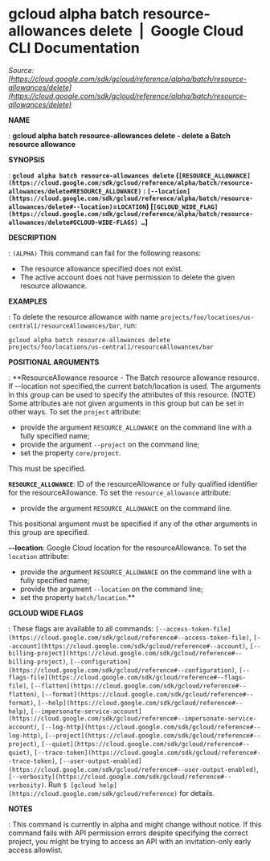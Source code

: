 # gcloud alpha batch resource-allowances delete  |  Google Cloud CLI Documentation

*Source: [https://cloud.google.com/sdk/gcloud/reference/alpha/batch/resource-allowances/delete](https://cloud.google.com/sdk/gcloud/reference/alpha/batch/resource-allowances/delete)*

**NAME**

: **gcloud alpha batch resource-allowances delete - delete a Batch resource allowance**

**SYNOPSIS**

: **`gcloud alpha batch resource-allowances delete` (`[RESOURCE_ALLOWANCE](https://cloud.google.com/sdk/gcloud/reference/alpha/batch/resource-allowances/delete#RESOURCE_ALLOWANCE)` : `[--location](https://cloud.google.com/sdk/gcloud/reference/alpha/batch/resource-allowances/delete#--location)`=`LOCATION`) [`[GCLOUD_WIDE_FLAG](https://cloud.google.com/sdk/gcloud/reference/alpha/batch/resource-allowances/delete#GCLOUD-WIDE-FLAGS) …`]**

**DESCRIPTION**

: `(ALPHA)` This command can fail for the following reasons:

- The resource allowance specified does not exist.
- The active account does not have permission to delete the given resource
allowance.

**EXAMPLES**

: To delete the resource allowance with name
`projects/foo/locations/us-central1/resourceAllowances/bar`, run:

```
gcloud alpha batch resource-allowances delete projects/foo/locations/us-central1/resourceAllowances/bar
```

**POSITIONAL ARGUMENTS**

: **ResourceAllowance resource - The Batch resource allowance resource. If
--location not specified,the current batch/location is used. The arguments in
this group can be used to specify the attributes of this resource. (NOTE) Some
attributes are not given arguments in this group but can be set in other ways.
To set the `project` attribute:

- provide the argument `RESOURCE_ALLOWANCE` on the command line with a
fully specified name;
- provide the argument `--project` on the command line;
- set the property `core/project`.

This must be specified.

**`RESOURCE_ALLOWANCE`**:
ID of the resourceAllowance or fully qualified identifier for the
resourceAllowance.
To set the `resource_allowance` attribute:

- provide the argument `RESOURCE_ALLOWANCE` on the command line.

This positional argument must be specified if any of the other arguments in this
group are specified.

**--location**:
Google Cloud location for the resourceAllowance.
To set the `location` attribute:

- provide the argument `RESOURCE_ALLOWANCE` on the command line with a
fully specified name;
- provide the argument `--location` on the command line;
- set the property `batch/location`.**

**GCLOUD WIDE FLAGS**

: These flags are available to all commands: `[--access-token-file](https://cloud.google.com/sdk/gcloud/reference#--access-token-file)`,
`[--account](https://cloud.google.com/sdk/gcloud/reference#--account)`, `[--billing-project](https://cloud.google.com/sdk/gcloud/reference#--billing-project)`,
`[--configuration](https://cloud.google.com/sdk/gcloud/reference#--configuration)`,
`[--flags-file](https://cloud.google.com/sdk/gcloud/reference#--flags-file)`,
`[--flatten](https://cloud.google.com/sdk/gcloud/reference#--flatten)`, `[--format](https://cloud.google.com/sdk/gcloud/reference#--format)`, `[--help](https://cloud.google.com/sdk/gcloud/reference#--help)`, `[--impersonate-service-account](https://cloud.google.com/sdk/gcloud/reference#--impersonate-service-account)`,
`[--log-http](https://cloud.google.com/sdk/gcloud/reference#--log-http)`,
`[--project](https://cloud.google.com/sdk/gcloud/reference#--project)`, `[--quiet](https://cloud.google.com/sdk/gcloud/reference#--quiet)`, `[--trace-token](https://cloud.google.com/sdk/gcloud/reference#--trace-token)`, `[--user-output-enabled](https://cloud.google.com/sdk/gcloud/reference#--user-output-enabled)`,
`[--verbosity](https://cloud.google.com/sdk/gcloud/reference#--verbosity)`.
Run `$ [gcloud help](https://cloud.google.com/sdk/gcloud/reference)` for details.

**NOTES**

: This command is currently in alpha and might change without notice. If this
command fails with API permission errors despite specifying the correct project,
you might be trying to access an API with an invitation-only early access
allowlist.